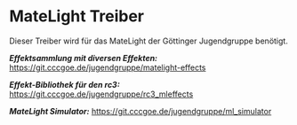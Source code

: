 # MateLight Treiber

Dieser Treiber wird für das MateLight der Göttinger Jugendgruppe benötigt.


___Effektsammlung mit diversen Effekten:___
https://git.cccgoe.de/jugendgruppe/matelight-effects

___Effekt-Bibliothek für den rc3:___
https://git.cccgoe.de/jugendgruppe/rc3_mleffects

___MateLight Simulator:___
https://git.cccgoe.de/jugendgruppe/ml_simulator
